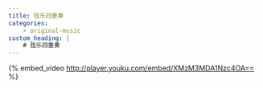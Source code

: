 ```yaml
---
title: 弦乐四重奏
categories:
    - original-music
custom_heading: |
    # 弦乐四重奏
---
```

{% embed_video http://player.youku.com/embed/XMzM3MDA1Nzc4OA== %}
